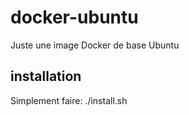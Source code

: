 # docker-ubuntu
Juste une image Docker de base Ubuntu

## installation
Simplement faire:
./install.sh

